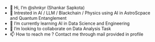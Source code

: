 - 👋 Hi, I’m @shnkyr (Shankar Sapkota)
- 👀 Intrested in AI / LLM / Blackchain / Physics using AI in AstroScpace and Quantum Entanglement
- 🌱 I’m currently learning AI in Data Science and Engineering 
- 💞️ I’m looking to collaborate on Data Analysis Task
- 📫 How to reach me ? Contact me through mail provided in profile

<!---
shnkyr/shnkyr is a ✨ special ✨ repository because its `README.md` (this file) appears on your GitHub profile.
You can click the Preview link to take a look at your changes.
--->
